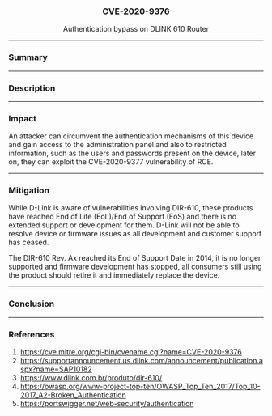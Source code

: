 <p align="center">
  <h3 align="center">CVE-2020-9376</h3>
  <p align="center">Authentication bypass on DLINK 610 Router</p>
</p>

---

### Summary

---

### Description

---

### Impact

An attacker can circumvent the authentication mechanisms of this device and gain access to the administration panel and also to restricted information, such as the users and passwords present on the device, later on, they can exploit the CVE-2020-9377 vulnerability of RCE.

---
 
### Mitigation

While D-Link is aware of vulnerabilities involving DIR-610, these products have reached End of Life (EoL)/End of Support (EoS) and there is no extended support or development for them. D-Link will not be able to resolve device or firmware issues as all development and customer support has ceased.

The DIR-610 Rev. Ax reached its End of Support Date in 2014, it is no longer supported and firmware development has stopped, all consumers still using the product should retire it and immediately replace the device.

---

### Conclusion


---

### References

1. https://cve.mitre.org/cgi-bin/cvename.cgi?name=CVE-2020-9376
2. https://supportannouncement.us.dlink.com/announcement/publication.aspx?name=SAP10182
3. https://www.dlink.com.br/produto/dir-610/
4. https://owasp.org/www-project-top-ten/OWASP_Top_Ten_2017/Top_10-2017_A2-Broken_Authentication
5. https://portswigger.net/web-security/authentication